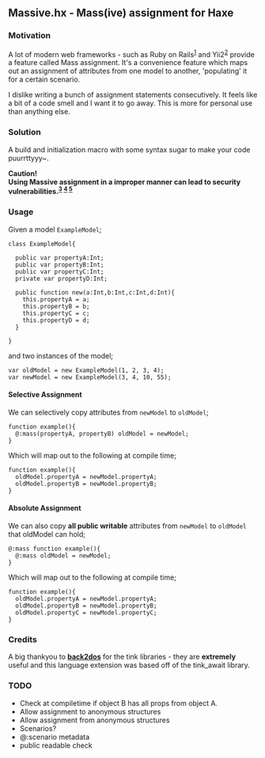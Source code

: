 
## Massive.hx - Mass(ive) assignment for Haxe

### Motivation
A lot of modern web frameworks - such as Ruby on Rails<sup>[1][1]</sup> and Yii2<sup>[2][2]</sup> provide a feature called Mass assignment. It's a convenience feature which maps out an assignment of attributes from one model to another, 'populating' it for a certain scenario.  

I dislike writing a bunch of assignment statements consecutively. It feels like a bit of a code smell and I want it to go away. This is more for personal use than anything else.

### Solution 
A build and initialization macro with some syntax sugar to make your code puurrttyyy~.  

**Caution!**  
**Using Massive assignment in a improper manner can lead to security vulnerabilities.<sup>[3][3] [4][4] [5][5]</sup>**  

### Usage
Given a model `ExampleModel`;  
```
class ExampleModel{

  public var propertyA:Int;
  public var propertyB:Int;
  public var propertyC:Int;
  private var propertyD:Int;

  public function new(a:Int,b:Int,c:Int,d:Int){
    this.propertyA = a;
    this.propertyB = b;
    this.propertyC = c;
    this.propertyD = d;
  }

}
```

and two instances of the model;
```
var oldModel = new ExampleModel(1, 2, 3, 4);
var newModel = new ExampleModel(3, 4, 10, 55);
```

#### Selective Assignment
We can selectively copy attributes from `newModel` to `oldModel`;
```
function example(){
  @:mass(propertyA, propertyB) oldModel = newModel;
}
```

Which will map out to the following at compile time;
```
function example(){
  oldModel.propertyA = newModel.propertyA;
  oldModel.propertyB = newModel.propertyB;
}
```

#### Absolute Assignment
We can also copy **all public writable** attributes from `newModel` to `oldModel` that oldModel can hold;
```
@:mass function example(){
  @:mass oldModel = newModel;
}
```

Which will map out to the following at compile time;
```
function example(){
  oldModel.propertyA = newModel.propertyA;
  oldModel.propertyB = newModel.propertyB;
  oldModel.propertyC = newModel.propertyC;
}
```

### Credits
A big thankyou to [**back2dos**](https://github.com/back2dos) for the tink libraries - they are **extremely** useful and this language extension was based off of the tink_await library.

### TODO
- Check at compiletime if object B has all props from object A.
- Allow assignment to anonymous structures
- Allow assignment from anonymous structures
- Scenarios?
- @:scenario metadata
- public readable check

[1]: https://code.tutsplus.com/tutorials/mass-assignment-rails-and-you--net-31695
[2]: http://www.yiiframework.com/doc-2.0/guide-structure-models.html#massive-assignment
[3]: https://doc.bccnsoft.com/docs/rails-guides-3.2-en/security.html#mass-assignment
[4]: https://en.wikipedia.org/wiki/Mass_assignment_vulnerability
[5]: https://cwe.mitre.org/data/definitions/915.html
